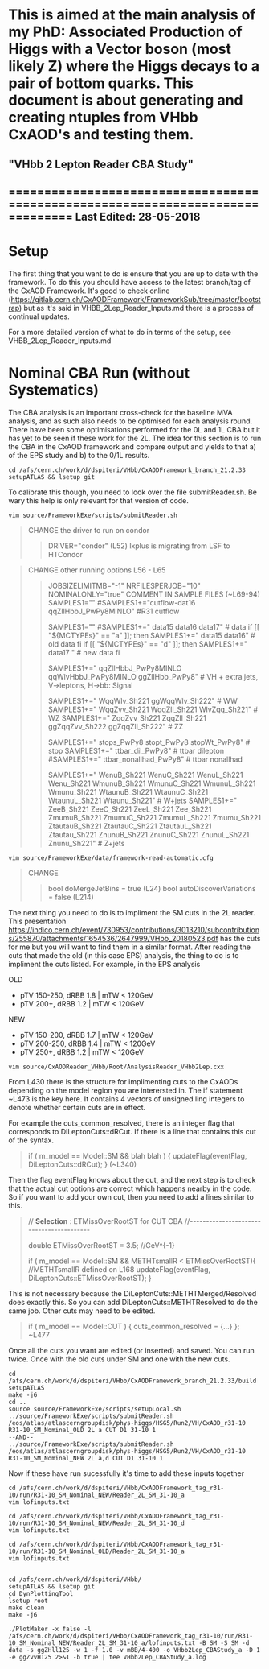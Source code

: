 # This is aimed at the main analysis of my PhD: Associated Production of Higgs with a Vector boson (most likely Z) where the Higgs decays to a pair of bottom quarks. This document is about generating and creating ntuples from VHbb CxAOD's and testing them. #

## "VHbb 2 Lepton Reader CBA Study" ##
===============================================================================
Last Edited: 28-05-2018
-------------------------------------------------------------------------------

# Setup

The first thing that you want to do is ensure that you are up to date with the framework. To do this you should have access to the latest branch/tag of the CxAOD Framework. It's good to check online
(https://gitlab.cern.ch/CxAODFramework/FrameworkSub/tree/master/bootstrap) but as it's said in VHBB_2Lep_Reader_Inputs.md there is a process of continual updates.

For a more detailed version of what to do in terms of the setup, see VHBB_2Lep_Reader_Inputs.md

# Nominal CBA Run (without Systematics)
The CBA analysis is an important cross-check for the baseline MVA analysis, and as such also needs to be optimised for each analysis round. There have been some optimisations performed for the 0L and 1L CBA but it has yet to be seen if these work for the 2L.  The idea for this section is to run the CBA in the CxAOD framework and compare output and yields to that a) of the EPS study and b) to the 0/1L results.
~~~
cd /afs/cern.ch/work/d/dspiteri/VHbb/CxAODFramework_branch_21.2.33
setupATLAS && lsetup git
~~~
To calibrate this though, you need to look over the file submitReader.sh. Be wary this help is only relevant for that version of code.
~~~
vim source/FrameworkExe/scripts/submitReader.sh
~~~
>   CHANGE the driver to run on condor
>   > DRIVER="condor" (L52) lxplus is migrating from LSF to HTCondor

> CHANGE other running options L56 - L65
>   > JOBSIZELIMITMB="-1"
>   > NRFILESPERJOB="10"
>   > NOMINALONLY="true"
> COMMENT IN SAMPLE FILES (~L69-94)
>   > SAMPLES1=""
>   > #SAMPLES1+="cutflow-dat16 qqZllHbbJ_PwPy8MINLO" #R31 cutflow
>   >
>   > SAMPLES1=""
>   > #SAMPLES1+=" data15 data16 data17" # data
>   >   if [[ "${MCTYPEs}" == "a" ]]; then
>   >       SAMPLES1+=" data15 data16" # old data
>   >   fi
>   >   if [[ "${MCTYPEs}" == "d" ]]; then
>   >       SAMPLES1+=" data17 " # new data
>   >   fi
>   >
>   > SAMPLES1+=" qqZllHbbJ_PwPy8MINLO qqWlvHbbJ_PwPy8MINLO ggZllHbb_PwPy8" # VH + extra jets, V->leptons, H->bb: Signal
>   >
>   > SAMPLES1+=" WqqWlv_Sh221 ggWqqWlv_Sh222" # WW
>   > SAMPLES1+=" WqqZvv_Sh221 WqqZll_Sh221 WlvZqq_Sh221" # WZ
>   > SAMPLES1+=" ZqqZvv_Sh221 ZqqZll_Sh221 ggZqqZvv_Sh222 ggZqqZll_Sh222" # ZZ
>   >
>   > SAMPLES1+=" stops_PwPy8 stopt_PwPy8 stopWt_PwPy8" # stop
>   > SAMPLES1+=" ttbar_dil_PwPy8" # ttbar dilepton
>   > #SAMPLES1+=" ttbar_nonallhad_PwPy8" # ttbar nonallhad
>   >
>   > SAMPLES1+=" WenuB_Sh221 WenuC_Sh221 WenuL_Sh221 Wenu_Sh221 WmunuB_Sh221 WmunuC_Sh221 WmunuL_Sh221 Wmunu_Sh221 WtaunuB_Sh221 WtaunuC_Sh221 WtaunuL_Sh221 Wtaunu_Sh221" # W+jets
>   > SAMPLES1+=" ZeeB_Sh221 ZeeC_Sh221 ZeeL_Sh221 Zee_Sh221 ZmumuB_Sh221 ZmumuC_Sh221 ZmumuL_Sh221 Zmumu_Sh221 ZtautauB_Sh221 ZtautauC_Sh221 ZtautauL_Sh221 Ztautau_Sh221 ZnunuB_Sh221 ZnunuC_Sh221 ZnunuL_Sh221 Znunu_Sh221" # Z+jets
~~~
vim source/FrameworkExe/data/framework-read-automatic.cfg
~~~
> CHANGE
>   > bool doMergeJetBins   = true (L24)
>   > bool autoDiscoverVariations = false (L214)

The next thing you need to do is to impliment the SM cuts in the 2L reader. This presentation
https://indico.cern.ch/event/730953/contributions/3013210/subcontributions/255870/attachments/1654536/2647999/VHbb_20180523.pdf has the cuts for me but you will want to find them in a similar format. After reading the cuts that made the old (in this case EPS) analysis, the thing to do is to impliment the cuts listed. For example, in the EPS analysis

OLD
- pTV 150-250, dRBB 1.8   | mTW < 120GeV
- pTV 200+, dRBB 1.2        | mTW < 120GeV

NEW
- pTV 150-200, dRBB 1.7   | mTW < 120GeV
- pTV 200-250, dRBB 1.4   | mTW < 120GeV
- pTV 250+, dRBB 1.2        | mTW < 120GeV
~~~
vim source/CxAODReader_VHbb/Root/AnalysisReader_VHbb2Lep.cxx
~~~
From L430 there is the structure for implimenting cuts to the CxAODs depending on the model region you are interersted in. The if statement ~L473 is the key here. It contains 4 vectors of unsigned ling integers to denote whether certain cuts are in effect.

For example the cuts_common_resolved, there is an integer flag that corresponds to DiLeptonCuts::dRCut. If there is a line that contains this cut of the syntax.

> if ( m_model == Model::SM && blah blah ) {
updateFlag(eventFlag, DiLeptonCuts::dRCut);
} (~L340)

Then the flag eventFlag knows about the cut, and the next step is to check that the actual cut options are correct which happens nearby in the code. So if you want to add your own cut, then you need to add a lines similar to this.

>   // **Selection** : ETMissOverRootST for CUT CBA
>   //-----------------------------------------
>
>   double ETMissOverRootST = 3.5; //GeV^{-1}
>
>   if ( m_model == Model::SM && METHTsmallR < ETMissOverRootST){
>   //METHTsmallR defined on L168
>   updateFlag(eventFlag, DiLeptonCuts::ETMissOverRootST);
>   }

This is not necessary because the DiLeptonCuts::METHTMerged/Resolved does exactly this.
So you can add DiLeptonCuts::METHTResolved to do the same job. Other cuts may need to be edited.
> if ( m_model == Model::CUT ) {
> cuts_common_resolved = {...}
> }; ~L477

Once all the cuts you want are edited (or inserted) and saved. You can run twice. Once with the old cuts under SM and one with the new cuts.
~~~
cd /afs/cern.ch/work/d/dspiteri/VHbb/CxAODFramework_branch_21.2.33/build
setupATLAS
make -j6
cd ..
source source/FrameworkExe/scripts/setupLocal.sh
../source/FrameworkExe/scripts/submitReader.sh /eos/atlas/atlascerngroupdisk/phys-higgs/HSG5/Run2/VH/CxAOD_r31-10 R31-10_SM_Nominal_OLD 2L a CUT D1 31-10 1
--AND--
../source/FrameworkExe/scripts/submitReader.sh /eos/atlas/atlascerngroupdisk/phys-higgs/HSG5/Run2/VH/CxAOD_r31-10 R31-10_SM_Nominal_NEW 2L a,d CUT D1 31-10 1
~~~
Now if these have run sucessfully it's time to add these inputs together

~~~
cd /afs/cern.ch/work/d/dspiteri/VHbb/CxAODFramework_tag_r31-10/run/R31-10_SM_Nominal_NEW/Reader_2L_SM_31-10_a
vim lofinputs.txt

cd /afs/cern.ch/work/d/dspiteri/VHbb/CxAODFramework_tag_r31-10/run/R31-10_SM_Nominal_NEW/Reader_2L_SM_31-10_d
vim lofinputs.txt

cd /afs/cern.ch/work/d/dspiteri/VHbb/CxAODFramework_tag_r31-10/run/R31-10_SM_Nominal_OLD/Reader_2L_SM_31-10_a
vim lofinputs.txt


cd /afs/cern.ch/work/d/dspiteri/VHbb/
setupATLAS && lsetup git
cd DynPlottingTool
lsetup root
make clean
make -j6

./PlotMaker -x false -l /afs/cern.ch/work/d/dspiteri/VHbb/CxAODFramework_tag_r31-10/run/R31-10_SM_Nominal_NEW/Reader_2L_SM_31-10_a/lofinputs.txt -B SM -S SM -d data -s ggZHll125 -w 1 -f 1.0 -v mBB/4-400 -o VHbb2Lep_CBAStudy_a -D 1 -e ggZvvH125 2>&1 -b true | tee VHbb2Lep_CBAStudy_a.log
~~~



